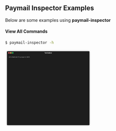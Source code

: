 ## Paymail Inspector Examples
Below are some examples using **paymail-inspector**

#### View All Commands
```bash
$ paymail-inspector -h
```
<img src="../.github/IMAGES/help-command.gif?raw=true" height="250" alt="Help Command">